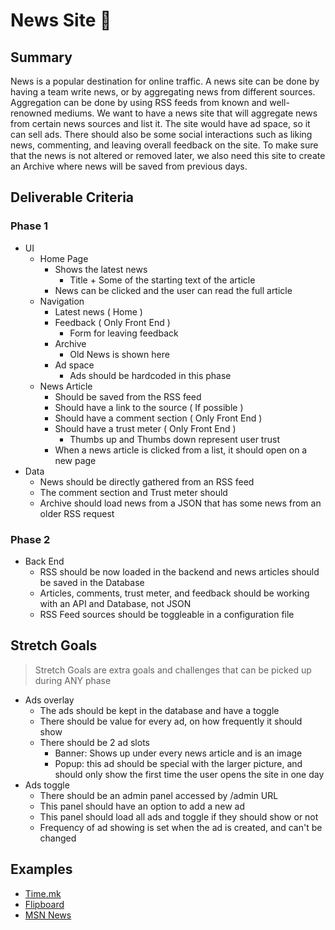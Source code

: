 # News Site 📰

## Summary

News is a popular destination for online traffic. A news site can be done by having a team write news, or by aggregating news from different sources. Aggregation can be done by using RSS feeds from known and well-renowned mediums. We want to have a news site that will aggregate news from certain news sources and list it. The site would have ad space, so it can sell ads. There should also be some social interactions such as liking news, commenting, and leaving overall feedback on the site. To make sure that the news is not altered or removed later, we also need this site to create an Archive where news will be saved from previous days.

## Deliverable Criteria

### Phase 1

- UI
  - Home Page
    - Shows the latest news
      - Title + Some of the starting text of the article
    - News can be clicked and the user can read the full article
  - Navigation
    - Latest news ( Home )
    - Feedback ( Only Front End )
      - Form for leaving feedback
    - Archive
      - Old News is shown here
    - Ad space
      - Ads should be hardcoded in this phase
  - News Article
    - Should be saved from the RSS feed
    - Should have a link to the source ( If possible )
    - Should have a comment section ( Only Front End )
    - Should have a trust meter ( Only Front End )
      - Thumbs up and Thumbs down represent user trust
    - When a news article is clicked from a list, it should open on a new page
- Data
  - News should be directly gathered from an RSS feed
  - The comment section and Trust meter should
  - Archive should load news from a JSON that has some news from an older RSS request

### Phase 2

- Back End
  - RSS should be now loaded in the backend and news articles should be saved in the Database
  - Articles, comments, trust meter, and feedback should be working with an API and Database, not JSON
  - RSS Feed sources should be toggleable in a configuration file

## Stretch Goals

> Stretch Goals are extra goals and challenges that can be picked up during ANY phase

- Ads overlay
  - The ads should be kept in the database and have a toggle
  - There should be value for every ad, on how frequently it should show
  - There should be 2 ad slots
    - Banner: Shows up under every news article and is an image
    - Popup: this ad should be special with the larger picture, and should only show the first time the user opens the site in one day
- Ads toggle
  - There should be an admin panel accessed by /admin URL
  - This panel should have an option to add a new ad
  - This panel should load all ads and toggle if they should show or not
  - Frequency of ad showing is set when the ad is created, and can't be changed

## Examples

- [Time.mk](https://time.mk/n/all)
- [Flipboard](https://flipboard.com/)
- [MSN News](https://www.msn.com/en-us/news)
